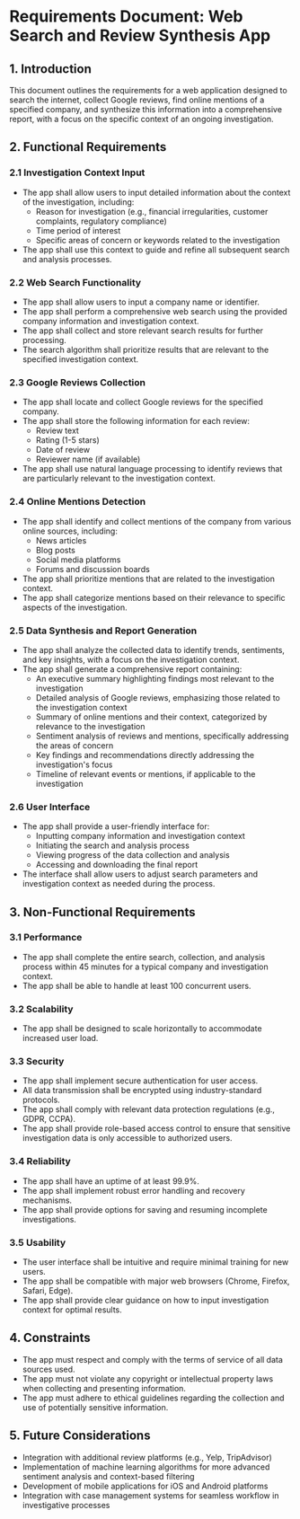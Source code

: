 # Requirements Document: Web Search and Review Synthesis App

## 1. Introduction
This document outlines the requirements for a web application designed to search the internet, collect Google reviews, find online mentions of a specified company, and synthesize this information into a comprehensive report, with a focus on the specific context of an ongoing investigation.

## 2. Functional Requirements

### 2.1 Investigation Context Input
- The app shall allow users to input detailed information about the context of the investigation, including:
  - Reason for investigation (e.g., financial irregularities, customer complaints, regulatory compliance)
  - Time period of interest
  - Specific areas of concern or keywords related to the investigation
- The app shall use this context to guide and refine all subsequent search and analysis processes.

### 2.2 Web Search Functionality
- The app shall allow users to input a company name or identifier.
- The app shall perform a comprehensive web search using the provided company information and investigation context.
- The app shall collect and store relevant search results for further processing.
- The search algorithm shall prioritize results that are relevant to the specified investigation context.

### 2.3 Google Reviews Collection
- The app shall locate and collect Google reviews for the specified company.
- The app shall store the following information for each review:
  - Review text
  - Rating (1-5 stars)
  - Date of review
  - Reviewer name (if available)
- The app shall use natural language processing to identify reviews that are particularly relevant to the investigation context.

### 2.4 Online Mentions Detection
- The app shall identify and collect mentions of the company from various online sources, including:
  - News articles
  - Blog posts
  - Social media platforms
  - Forums and discussion boards
- The app shall prioritize mentions that are related to the investigation context.
- The app shall categorize mentions based on their relevance to specific aspects of the investigation.

### 2.5 Data Synthesis and Report Generation
- The app shall analyze the collected data to identify trends, sentiments, and key insights, with a focus on the investigation context.
- The app shall generate a comprehensive report containing:
  - An executive summary highlighting findings most relevant to the investigation
  - Detailed analysis of Google reviews, emphasizing those related to the investigation context
  - Summary of online mentions and their context, categorized by relevance to the investigation
  - Sentiment analysis of reviews and mentions, specifically addressing the areas of concern
  - Key findings and recommendations directly addressing the investigation's focus
  - Timeline of relevant events or mentions, if applicable to the investigation

### 2.6 User Interface
- The app shall provide a user-friendly interface for:
  - Inputting company information and investigation context
  - Initiating the search and analysis process
  - Viewing progress of the data collection and analysis
  - Accessing and downloading the final report
- The interface shall allow users to adjust search parameters and investigation context as needed during the process.

## 3. Non-Functional Requirements

### 3.1 Performance
- The app shall complete the entire search, collection, and analysis process within 45 minutes for a typical company and investigation context.
- The app shall be able to handle at least 100 concurrent users.

### 3.2 Scalability
- The app shall be designed to scale horizontally to accommodate increased user load.

### 3.3 Security
- The app shall implement secure authentication for user access.
- All data transmission shall be encrypted using industry-standard protocols.
- The app shall comply with relevant data protection regulations (e.g., GDPR, CCPA).
- The app shall provide role-based access control to ensure that sensitive investigation data is only accessible to authorized users.

### 3.4 Reliability
- The app shall have an uptime of at least 99.9%.
- The app shall implement robust error handling and recovery mechanisms.
- The app shall provide options for saving and resuming incomplete investigations.

### 3.5 Usability
- The user interface shall be intuitive and require minimal training for new users.
- The app shall be compatible with major web browsers (Chrome, Firefox, Safari, Edge).
- The app shall provide clear guidance on how to input investigation context for optimal results.

## 4. Constraints
- The app must respect and comply with the terms of service of all data sources used.
- The app must not violate any copyright or intellectual property laws when collecting and presenting information.
- The app must adhere to ethical guidelines regarding the collection and use of potentially sensitive information.

## 5. Future Considerations
- Integration with additional review platforms (e.g., Yelp, TripAdvisor)
- Implementation of machine learning algorithms for more advanced sentiment analysis and context-based filtering
- Development of mobile applications for iOS and Android platforms
- Integration with case management systems for seamless workflow in investigative processes
